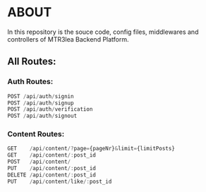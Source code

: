 # ABOUT

In this repository is the souce code, config files, middlewares and controllers of MTR3lea Backend Platform. 

## All Routes:

### Auth Routes:
```javascript
POST /api/auth/signin
POST /api/auth/signup
POST /api/auth/verification
POST /api/auth/signout
```

### Content Routes:
```javascript
GET    /api/content/?page={pageNr}&limit={limitPosts}
GET    /api/content/:post_id
POST   /api/content/
PUT    /api/content/:post_id
DELETE /api/content/:post_id
PUT    /api/content/like/:post_id
```
